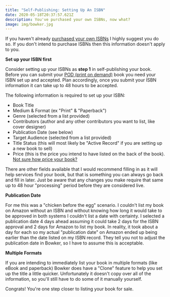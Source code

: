 ```yaml
---
title: "Self-Publishing: Setting Up An ISBN"
date: 2020-05-18T20:37:57.621Z
description: You've purchased your own ISBNs, now what?
image: img/bowker.jpg
---
```

If you haven't already [purchased your own ISBNs](/post/self-publishing-purchasing-isbns/) I highly suggest you do so. If you don't intend to purchase ISBNs then this information doesn't apply to you.

**Set up your ISBN first** 

Consider setting up your ISBNs as **step 1** in self-publishing your book. Before you can submit your [POD (print on demand)](/post/self-publishing-print-on-demand-pod) book you need your ISBN set up and accepted. Plan accordingly, once you submit your ISBN information it can take up to 48 hours to be accepted.

The following information is required to set up your ISBN:

* Book Title
* Medium & Format (ex "Print" & "Paperback")
* Genre (selected from a list provided)
* Contributors (author and any other contributors you want to list, like cover designer)
* Publication Date (see below)
* Target Audience (selected from a list provided)
* Title Status (this will most likely be "Active Record" if you are setting up a new book to sell)
* Price (this is the price you intend to have listed on the back of the book). [Not sure how price your book?](https://www.adsterling.com/post/self-publishing-setting-your-book-price/)

There are other fields available that I would recommend filling in as it will help services find your book, but that is something you can always go back and fill in later. Just be aware that any changes you make require that same up to 48 hour "processing" period before they are considered live.

**Publication Date**

For me this was a "chicken before the egg" scenario. I couldn't list my book on Amazon without an ISBN and without knowing how long it would take to be approved in both systems I couldn't list a date with certainty. I selected a publication date 4 days ahead assuming it could take 2 days for the ISBN approval and 2 days for Amazon to list my book. In reality, it took about a day for each so my actual "publication date" on Amazon ended up being earlier than the date listed on my ISBN record. They tell you not to adjust the publication date in Bowker, so I have to assume this is acceptable.

**Multiple Formats**

If you are intending to immediately list your book in multiple formats (like eBook and paperback) Bowker does have a "Clone" feature to help you set up the title a little quicker. Unfortunately it doesn't copy over all of the information, so you'll still have to do some of it manually yourself.

Congrats! You're one step closer to listing your book for sale.